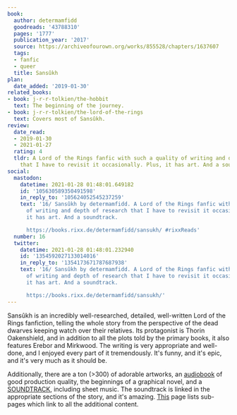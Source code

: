 ```yaml
---
book:
  author: determamfidd
  goodreads: '43788310'
  pages: '1777'
  publication_year: '2017'
  source: https://archiveofourown.org/works/855528/chapters/1637607
  tags:
  - fanfic
  - queer
  title: Sansûkh
plan:
  date_added: '2019-01-30'
related_books:
- book: j-r-r-tolkien/the-hobbit
  text: The beginning of the journey.
- book: j-r-r-tolkien/the-lord-of-the-rings
  text: Covers most of Sansûkh.
review:
  date_read:
  - 2019-01-30
  - 2021-01-27
  rating: 4
  tldr: A Lord of the Rings fanfic with such a quality of writing and depth of research
    that I have to revisit it occasionally. Plus, it has art. And a soundtrack.
social:
  mastodon:
    datetime: 2021-01-28 01:48:01.649182
    id: '105630589350491598'
    in_reply_to: '105624052545237259'
    text: '16/ Sansûkh by determamfidd. A Lord of the Rings fanfic with such a quality
      of writing and depth of research that I have to revisit it occasionally. Plus,
      it has art. And a soundtrack.

      https://books.rixx.de/determamfidd/sansukh/ #rixxReads'
  number: 16
  twitter:
    datetime: 2021-01-28 01:48:01.232940
    id: '1354592027133014016'
    in_reply_to: '1354173671787687938'
    text: '16/ Sansûkh by determamfidd. A Lord of the Rings fanfic with such a quality
      of writing and depth of research that I have to revisit it occasionally. Plus,
      it has art. And a soundtrack.

      https://books.rixx.de/determamfidd/sansukh/'
---
```


Sansûkh is an incredibly well-researched, detailed, well-written Lord of the Rings fanfiction, telling the whole story
from the perspective of the dead dwarves keeping watch over their relatives. Its protagonist is Thorin Oakenshield, and
in addition to all the plots told by the primary books, it also features Erebor and Mirkwood. The writing is very
appropriate and well-done, and I enjoyed every part of it tremendously. It's funny, and it's epic, and it's very much as
it should be.

Additionally, there are a ton (>300) of adorable artworks, an [audiobook](https://sansukhpodfic.tumblr.com/) of good
production quality, the beginnings of a graphical novel, and a
[SOUNDTRACK](https://docs.google.com/document/d/1un_F2y82wiA12RWRI25XgUKKS60a8N2IfHcNnT6liPs/edit), including sheet
music.  The soundtrack is linked in the appropriate sections of the story, and it's amazing.
[This](https://determamfidd.tumblr.com/post/66451748399/sansukh-the-masterpost) page lists sub-pages which link to all
the additional content.
